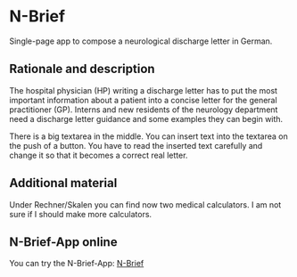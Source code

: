 # N-Brief

Single-page app to compose a neurological discharge letter in German.

## Rationale and description

The hospital physician (HP) writing a discharge letter has to put the most important information about a patient into a concise letter for the general practitioner (GP). Interns and new residents of the neurology department need a discharge letter guidance and some examples they can begin with.

There is a big textarea in the middle. You can insert text into the textarea on the push of a button. You have to read the inserted text carefully and change it so that it becomes a correct real letter.

## Additional material

Under Rechner/Skalen you can find now two medical calculators. I am not sure if I should make more calculators.

## N-Brief-App online

You can try the N-Brief-App: <a href="NBrief.html">N-Brief</a>

